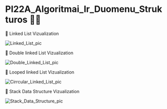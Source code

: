 # PI22A_Algoritmai_Ir_Duomenu_Strukturos 👨‍💻

📗 Linked List Vizualization

![Linked_List_pic](https://user-images.githubusercontent.com/78691849/220906975-0ee205bb-b5a0-4c8e-81e0-a50d42ae7162.png)

📘 Double linked List Vizualization

![Double_Linked_List_pic](https://user-images.githubusercontent.com/78691849/220906539-9a7e4ac3-362a-408e-9df6-83dfb767e5cf.png)

📙 Looped linked List Vizualization

![Cirrcular_Linked_List_pic](https://user-images.githubusercontent.com/78691849/220926047-c9a76d64-9066-4735-bfaf-61583e3cc9d9.png)

📙 Stack Data Structure Vizualization

![Stack_Data_Structure_pic](https://user-images.githubusercontent.com/78691849/220907965-888f798a-26e3-47a9-a18b-b43415a6ffb8.png)
